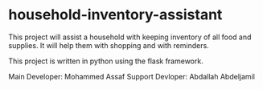 # household-inventory-assistant

This project will assist a household with keeping inventory of all food and supplies. It will help them with shopping and with reminders.

This project is written in python using the flask framework.

Main Developer: Mohammed Assaf
Support Devloper: Abdallah Abdeljamil

